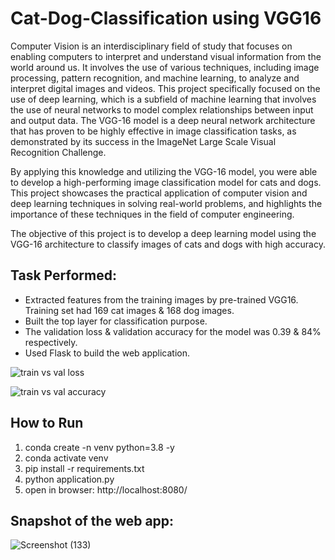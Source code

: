# Cat-Dog-Classification using VGG16

Computer Vision is an interdisciplinary field of study that focuses on enabling computers to interpret and understand visual information from the world around us. It involves the use of various techniques, including image processing, pattern recognition, and machine learning, to analyze and interpret digital images and videos. This project specifically focused on the use of deep learning, which is a subfield of machine learning that involves the use of neural networks to model complex relationships between input and output data. The VGG-16 model is a deep neural network architecture that has proven to be highly effective in image classification tasks, as demonstrated by its success in the ImageNet Large Scale Visual Recognition Challenge.

By applying this knowledge and utilizing the VGG-16 model, you were able to develop a high-performing image classification model for cats and dogs. This project showcases the practical application of computer vision and deep learning techniques in solving real-world problems, and highlights the importance of these techniques in the field of computer engineering.

The objective of this project is to develop a deep learning model using the VGG-16 architecture to classify images of cats and dogs with high accuracy.

## Task Performed: 
* Extracted features from the training images by pre-trained VGG16. Training set had 169 cat images & 168 dog images.
* Built the top layer for classification purpose.
* The validation loss & validation accuracy for the model was 0.39 & 84% respectively.
* Used Flask to build the web application.


![train vs val loss](https://github.com/AnonymousSurya/Cat_Dog_Image_Classification_VGG16/assets/76435009/c2905729-6c1b-40a4-89d6-682b6adf323a) 

![train vs val accuracy](https://github.com/AnonymousSurya/Cat_Dog_Image_Classification_VGG16/assets/76435009/79f20a10-9c5b-4608-83f3-1c38016b7b2d)


## How to Run

1. conda create -n venv python=3.8 -y
2. conda activate venv
3. pip install -r requirements.txt
4. python application.py
5. open in browser: http://localhost:8080/

## Snapshot of the web app: 
![Screenshot (133)](https://github.com/AnonymousSurya/Cat_Dog_Image_Classification_VGG16/assets/76435009/7b5c58a1-8fce-494a-aba9-5637ef1227b2)


